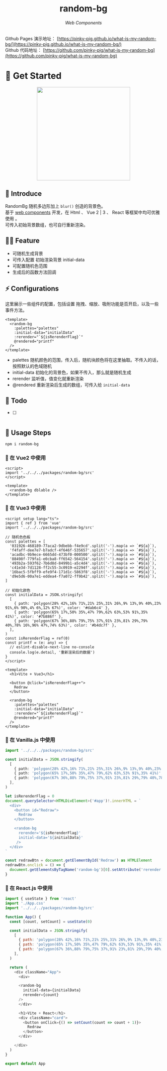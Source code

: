 

<div align="center">
	<h1 style="margin:10px">random-bg</h1>
	<h6 align="center">Web Components</h6>
</div>

Github Pages 演示地址： [https://pinky-pig.github.io/what-is-my-random-bg/](https://pinky-pig.github.io/what-is-my-random-bg/)  
Github 代码地址： [https://github.com/pinky-pig/what-is-my-random-bg](https://github.com/pinky-pig/what-is-my-random-bg)

# 🌸 Get Started 

<p align="center">
  <img src="https://cdn.jsdelivr.net/gh/pinky-pig/pic-bed/imagesrandom-bg.gif"  height="300">
</p>


## 🎉 Introduce

RandomBg 随机多边形加上 `blur()` 创造的背景色。  
基于 [web components](https://developer.mozilla.org/en-US/docs/Web/Web_Components) 开发，在 Html 、 Vue 2 | 3 、 React 等框架中均可优雅使用 。  
可传入初始背景数组，也可自行重新渲染。

## 🏄‍♂️ Feature

- 可随机生成背景
- 可传入配置 初始渲染背景 initial-data 
- 可配置随机色范围
- 生成后的函数方法回调

## ⚡ Configurations

这里展示一些组件的配置，包括设置 拖拽、缩放、吸附功能是否开启，以及一些事件方法。

```vue
<template>
  <random-bg
    :palettes="palettes"
    :initial-data="initialData"
    :rerender="`${isRerenderFlag}`"
    @rendered="printf"
  />
</template>
```
- palettes 随机颜色的范围，传入后，随机块颜色将在这里抽取。不传入的话，按照默认的色域随机
- initial-data 初始化的背景色，如果不传入，那么就是随机生成
- rerender 监听值，值变化就重新渲染
- @rendered 重新渲染后生成的数组，可传入给 `initial-data`

## 👊 Todo

- [ ] 

```js

```
## 🍄 Usage Steps

```bash
npm i random-bg
```

### 🍔 在 Vue2 中使用

```vue
<script>
import '../../../packages/random-bg/src'
</script>

<template>
  <random-bg dblable />
</template>
```


### 🍟 在 Vue3 中使用

```vue
<script setup lang="ts">
import { ref } from 'vue'
import '../../../packages/random-bg/src'

// 随机色色板
const palettes = [
  '031926-468189-77aca2-9dbebb-f4e9cd'.split('-').map(a => `#${a}`),
  'f4faff-dee7e7-b7adcf-4f646f-535657'.split('-').map(a => `#${a}`),
  'acadbc-9b9ece-6665dd-473bf0-000500'.split('-').map(a => `#${a}`),
  '88498f-779fa1-e0cba8-ff6542-564154'.split('-').map(a => `#${a}`),
  '493b2a-593f62-7b6d8d-8499b1-a5c4d4'.split('-').map(a => `#${a}`),
  'c41e3d-7d1128-ff2c55-3c0919-e2294f'.split('-').map(a => `#${a}`),
  '16bac5-5fbff9-efe9f4-171d1c-5863f8'.split('-').map(a => `#${a}`),
  'd9e5d6-00a7e1-eddea4-f7a072-ff9b42'.split('-').map(a => `#${a}`),
]

// 初始化颜色
const initialData = JSON.stringify(
  [
    { path: 'polygon(28% 42%,16% 71%,21% 25%,31% 26%,9% 13%,9% 40%,23% 91%,6% 90%,4% 6%,12% 67%)', color: '#dab6c4' },
    { path: 'polygon(65% 17%,50% 35%,47% 79%,62% 63%,53% 91%,35% 41%)', color: '#7b886f' },
    { path: 'polygon(67% 36%,88% 79%,75% 37%,91% 23%,81% 29%,79% 40%,78% 16%,96% 47%,74% 63%)', color: '#b4dc7f' },
  ],
)
const isRerenderFlag = ref(0)
const printf = (e: any) => {
  // eslint-disable-next-line no-console
  console.log(e.detail, '重新渲染后的数据')
}
</script>

<template>
  <h1>Vite + Vue3</h1>

  <button @click="isRerenderFlag++">
    Redraw
  </button>

  <random-bg
    :palettes="palettes"
    :initial-data="initialData"
    :rerender="`${isRerenderFlag}`"
    @rendered="printf"
  />
</template>

```

### 🌭 在 Vanilla.js 中使用

```ts
import '../../../packages/random-bg/src'

const initialData = JSON.stringify(
  [
    { path: 'polygon(28% 42%,16% 71%,21% 25%,31% 26%,9% 13%,9% 40%,23% 91%,6% 90%,4% 6%,12% 67%)', color: '#dab6c4' },
    { path: 'polygon(65% 17%,50% 35%,47% 79%,62% 63%,53% 91%,35% 41%)', color: '#7b886f' },
    { path: 'polygon(67% 36%,88% 79%,75% 37%,91% 23%,81% 29%,79% 40%,78% 16%,96% 47%,74% 63%)', color: '#b4dc7f' },
  ],
)

let isRerenderFlag = 0
document.querySelector<HTMLDivElement>('#app')!.innerHTML = `
  <div>
    <button id="Redraw">
      Redraw
    </button>

    <random-bg 
      rerender='${isRerenderFlag}'
      initial-data='${initialData}'
     />
  </div>
`

const redrawBtn = document.getElementById('Redraw') as HTMLElement
redrawBtn.onclick = () => {
  document.getElementsByTagName('random-bg')[0].setAttribute('rerender', `${isRerenderFlag++}`)
}
```

### 🌭 在 React.js 中使用

```js
import { useState } from 'react'
import './App.css'
import '../../../packages/random-bg/src'

function App() {
  const [count, setCount] = useState(0)

  const initialData = JSON.stringify(
    [
      { path: 'polygon(28% 42%,16% 71%,21% 25%,31% 26%,9% 13%,9% 40%,23% 91%,6% 90%,4% 6%,12% 67%)', color: '#dab6c4' },
      { path: 'polygon(65% 17%,50% 35%,47% 79%,62% 63%,53% 91%,35% 41%)', color: '#7b886f' },
      { path: 'polygon(67% 36%,88% 79%,75% 37%,91% 23%,81% 29%,79% 40%,78% 16%,96% 47%,74% 63%)', color: '#b4dc7f' },
    ],
  )

  return (
    <div className="App">
      <div>

      <random-bg
        initial-data={initialData}
        rerender={count}
      />
      </div>

      <h1>Vite + React</h1>
      <div className="card">
        <button onClick={() => setCount(count => count + 1)}>
          Redraw
        </button>
      </div>

    </div>
  )
}

export default App

```
